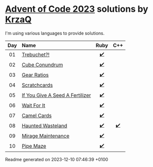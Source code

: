 [Advent of Code 2023](https://adventofcode.com) solutions by [KrzaQ][kq]
========================

I'm using various languages to provide solutions.

| Day | Name | Ruby | C++ |
|:---:|:---|:---:|:---:|
| 01 | [Trebuchet?!][day01] | [:heavy_check_mark:](solutions/day01/main.rb) |  |
| 02 | [Cube Conundrum][day02] | [:heavy_check_mark:](solutions/day02/main.rb) |  |
| 03 | [Gear Ratios][day03] | [:heavy_check_mark:](solutions/day03/main.rb) |  |
| 04 | [Scratchcards][day04] | [:heavy_check_mark:](solutions/day04/main.rb) |  |
| 05 | [If You Give A Seed A Fertilizer][day05] | [:heavy_check_mark:](solutions/day05/main.rb) |  |
| 06 | [Wait For It][day06] | [:heavy_check_mark:](solutions/day06/main.rb) |  |
| 07 | [Camel Cards][day07] | [:heavy_check_mark:](solutions/day07/main.rb) |  |
| 08 | [Haunted Wasteland][day08] | [:heavy_check_mark:](solutions/day08/main.rb) | [:heavy_check_mark:](solutions/day08/main.cpp) |
| 09 | [Mirage Maintenance][day09] | [:heavy_check_mark:](solutions/day09/main.rb) |  |
| 10 | [Pipe Maze][day10] | [:heavy_check_mark:](solutions/day10/main.rb) |  |

[day01]: https://adventofcode.com/2023/day/1
[day02]: https://adventofcode.com/2023/day/2
[day03]: https://adventofcode.com/2023/day/3
[day04]: https://adventofcode.com/2023/day/4
[day05]: https://adventofcode.com/2023/day/5
[day06]: https://adventofcode.com/2023/day/6
[day07]: https://adventofcode.com/2023/day/7
[day08]: https://adventofcode.com/2023/day/8
[day09]: https://adventofcode.com/2023/day/9
[day10]: https://adventofcode.com/2023/day/10

[kq]: https://dev.krzaq.cc

Readme generated on 2023-12-10 07:46:39 +0100
